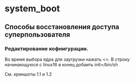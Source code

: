 # system_boot

## Способы восстановления доступа суперпользователя

### Редактирование кофнигурации.
Во время выбора ядра для заугрузки нажать <<e>>.
В строку начинающуюся с linux16 в конец добаить init=/bin/sh

См. криншоты 1.1 и 1.2

